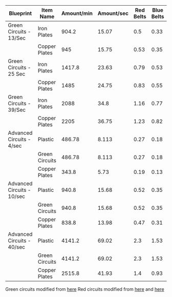 | Blueprint                  | Item Name      | Amount/min | Amount/sec | Red Belts | Blue Belts |
|----------------------------|----------------|------------|------------|-----------|------------|
| Green Circuits - 13/Sec    | Iron Plates    | 904.2      | 15.07      | 0.5       | 0.33       |
|                            | Copper Plates  | 945        | 15.75      | 0.53      | 0.35       |
| Green Circuits - 25 Sec    | Iron Plates    | 1417.8     | 23.63      | 0.79      | 0.53       |
|                            | Copper Plates  | 1485       | 24.75      | 0.83      | 0.55       |
| Green Circuits - 39/Sec    | Iron Plates    | 2088       | 34.8       | 1.16      | 0.77       |
|                            | Copper Plates  | 2205       | 36.75      | 1.23      | 0.82       |
| Advanced Circuits - 4/sec  | Plastic        | 486.78     | 8.113      | 0.27      | 0.18       |
|                            | Green Circuits | 486.78     | 8.113      | 0.27      | 0.18       |
|                            | Copper Plates  | 343.8      | 5.73       | 0.19      | 0.13       |
| Advanced Circuits - 10/sec | Plastic        | 940.8      | 15.68      | 0.52      | 0.35       |
|                            | Green Circuits | 940.8      | 15.68      | 0.52      | 0.35       |
|                            | Copper Plates  | 838.8      | 13.98      | 0.47      | 0.31       |
| Advanced Circuits - 40/sec | Plastic        | 4141.2     | 69.02      | 2.3       | 1.53       |
|                            | Green Circuits | 4141.2     | 69.02      | 2.3       | 1.53       |
|                            | Copper Plates  | 2515.8     | 41.93      | 1.4       | 0.93       |

Green circuits modified from [here](https://factoriobin.com/post/Y52EhJ74/87)
Red circuits modified from [here](https://factoriobin.com/post/Y52EhJ74/88) and [here](https://factoriobin.com/post/Y52EhJ74/89)
